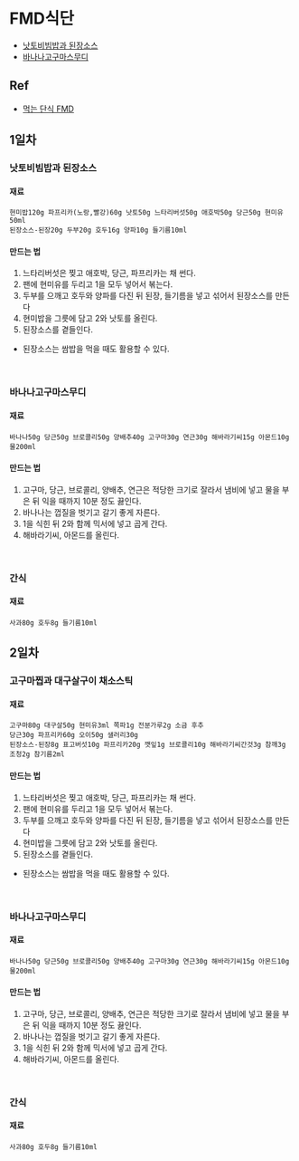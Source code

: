 # FMD식단
* [낫토비빔밥과 된장소스](#낫토비빔밥과-된장소스)
* [바나나고구마스무디](#바나나고구마스무디)

## Ref
- [먹는 단식 FMD](https://book.naver.com/bookdb/book_detail.nhn?bid=15303766)

## 1일차

### 낫토비빔밥과 된장소스

#### 재료
```
현미밥120g 파프리카(노랑,빨강)60g 낫토50g 느타리버섯50g 애호박50g 당근50g 현미유50ml
된장소스-된장20g 두부20g 호두16g 양파10g 들기름10ml
```
#### 만드는 법

1. 느타리버섯은 찢고 애호박, 당근, 파프리카는 채 썬다.
2. 팬에 현미유를 두리고 1을 모두 넣어서 볶는다.
3. 두부를 으깨고 호두와 양파를 다진 뒤 된장, 들기름을 넣고 섞어서 된장소스를 만든다
4. 현미밥을 그릇에 담고 2와 낫토를 올린다.
5. 된장소스를 곁들인다.
- 된장소스는 쌈밥을 먹을 때도 활용할 수 있다.
<br />

### 바나나고구마스무디

#### 재료
```
바나나50g 당근50g 브로콜리50g 양배추40g 고구마30g 연근30g 해바라기씨15g 아몬드10g 물200ml
```
#### 만드는 법

1. 고구마, 당근, 브로콜리, 양배추, 연근은 적당한 크기로 잘라서 냄비에 넣고 물을 부은 뒤 익을 때까지 10분 정도 끓인다.
2. 바나나는 껍질을 벗기고 갈기 좋게 자른다.
3. 1을 식힌 뒤 2와 함께 믹서에 넣고 곱게 간다.
4. 해바라기씨, 아몬드를 올린다.
<br />

### 간식

#### 재료
```
사과80g 호두8g 들기름10ml
```

## 2일차

### 고구마찝과 대구살구이 채소스틱

#### 재료
```
고구마80g 대구살50g 현미유3ml 쪽파1g 전분가루2g 소금 후추
당근30g 파프리카60g 오이50g 샐러리30g
된장소스-된장8g 표고버섯10g 파프리카20g 깻잎1g 브로콜리10g 해바라기씨간것3g 참깨3g 조청2g 참기름2ml
```
#### 만드는 법

1. 느타리버섯은 찢고 애호박, 당근, 파프리카는 채 썬다.
2. 팬에 현미유를 두리고 1을 모두 넣어서 볶는다.
3. 두부를 으깨고 호두와 양파를 다진 뒤 된장, 들기름을 넣고 섞어서 된장소스를 만든다
4. 현미밥을 그릇에 담고 2와 낫토를 올린다.
5. 된장소스를 곁들인다.
- 된장소스는 쌈밥을 먹을 때도 활용할 수 있다.
<br />

### 바나나고구마스무디

#### 재료
```
바나나50g 당근50g 브로콜리50g 양배추40g 고구마30g 연근30g 해바라기씨15g 아몬드10g 물200ml
```
#### 만드는 법

1. 고구마, 당근, 브로콜리, 양배추, 연근은 적당한 크기로 잘라서 냄비에 넣고 물을 부은 뒤 익을 때까지 10분 정도 끓인다.
2. 바나나는 껍질을 벗기고 갈기 좋게 자른다.
3. 1을 식힌 뒤 2와 함께 믹서에 넣고 곱게 간다.
4. 해바라기씨, 아몬드를 올린다.
<br />

### 간식

#### 재료
```
사과80g 호두8g 들기름10ml
```


